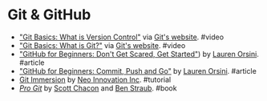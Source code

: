 # Git & GitHub

* ["Git Basics: What is Version Control"](http://git-scm.com/video/what-is-version-control) via [Git's website](http://git-scm.com/). #video
* ["Git Basics: What is Git?"](http://git-scm.com/video/what-is-git) via [Git's website](http://git-scm.com/). #video
* ["GitHub for Beginners: Don't Get Scared, Get Started"](http://readwrite.com/2013/09/30/understanding-github-a-journey-for-beginners-part-1)) by [Lauren Orsini](https://twitter.com/laureninspace). #article
* ["GitHub for Beginners: Commit, Push and Go"](http://readwrite.com/2013/10/02/github-for-beginners-part-2) by [Lauren Orsini](https://twitter.com/laureninspace). #article
* [Git Immersion](http://gitimmersion.com/) by [Neo Innovation Inc](http://neo.com/). #tutorial
* [*Pro Git*](http://git-scm.com/book/en/v2) by [Scott Chacon](https://twitter.com/chacon) and [Ben Straub](https://twitter.com/benstraub). #book
